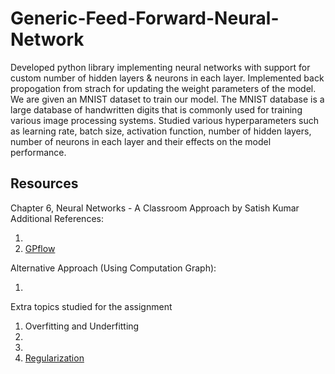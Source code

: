 # Generic-Feed-Forward-Neural-Network
Developed python library implementing neural networks with support for custom number of hidden layers & neurons in each layer. Implemented back propogation from strach for updating the weight parameters of the model. We are given an MNIST dataset to train our model. The MNIST database is a large
database of handwritten digits that is commonly used for training various image processing systems. Studied various hyperparameters such as learning rate, batch size, activation function, number of hidden layers, number of neurons in each layer and their effects on the model performance.

## Resources
Chapter 6, Neural Networks - A Classroom Approach by Satish Kumar
Additional References:
1. [](https://towardsdatascience.com/understanding-backpropagation-algorithm-7bb3aa2f95fd)
2. [GPflow](https://medium.com/datathings/neural-networks-and-backpropagation-explained-in-a-simple-way-f540a3611f5e)

Alternative Approach (Using Computation Graph):
1. [](http://cs231n.stanford.edu/slides/2017/cs231n_2017_lecture4.pdf)

Extra topics studied for the assignment
1. Overfitting and Underfitting
1. [](https://towardsdatascience.com/overfitting-vs-underfitting-a-complete-example-d05dd7e19765)
2. [](https://towardsdatascience.com/what-are-overfitting-and-underfitting-in-machine-learning-a96b30864690)
2. [Regularization](https://www.analyticsvidhya.com/blog/2015/02/avoid-over-fitting-regularization/)
